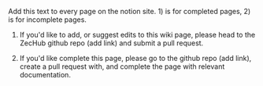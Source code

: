 Add this text to every page on the notion site. 1) is for completed pages, 2) is for incomplete pages.

1) If you'd like to add, or suggest edits to this wiki page, please head to the ZecHub github repo (add link) and submit a pull request.

2) If you'd like complete this page, please go to the github repo (add link), create a pull request with, and complete the page with relevant documentation.
